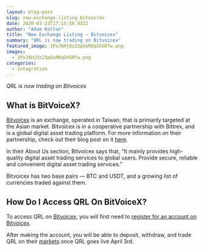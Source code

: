 ```yaml
---
layout: blog-post
slug: new-exchange-listing-bitvoicex
date: 2020-03-23T17:15:58.922Z
author: "Adam Koltun"
title: "New Exchange Listing — Bitvoicex"
summary: "QRL is now trading on Bitvoicex"
featured_image: 1PxJ6HjOz25pGoRKqGhGRfw.png
images:
  - 1PxJ6HjOz25pGoRKqGhGRfw.png
categories:
  - integration
---
```


*QRL is now trading on Bitvoicex*

## What is BitVoiceX?

[Bitvoicex](https://bitvoicex.net/) is an exchange, operated in Taiwan, that is primarily targeted at the Asian market. Bitvoicex is in a cooperative partnership with Bittrex, and is a global digital asset trading platform. For more information on their partnership, check out their blog post on it [here](https://bitvoice.zendesk.com/hc/zh-cn/articles/360039440992-Bitvoicex).

In their About Us section, Bitvoicex says that, “It mainly provides high-quality digital asset trading services to global users. Provide secure, reliable and convenient digital asset trading services.”

Bitvoicex has two base pairs — BTC and USDT, and a growing list of currencies traded against them.

## How Do I Access QRL On BitVoiceX?

To access QRL on [Bitvoicex](https://bitvoicex.net/markets/qrl_btc), you will first need to [register for an account on Bitvoicex](https://bitvoicex.net/register).

After making the account, you will be able to deposit, withdraw, and trade QRL on their [markets](https://bitvoicex.net/exchange?symbol=ETH_BTC) once QRL goes live April 3rd.